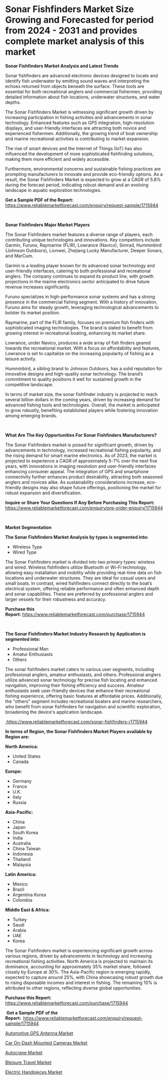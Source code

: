 <p><h1>Sonar Fishfinders Market Size Growing and Forecasted for period from 2024 - 2031 and provides complete market analysis of this market</h1></p><p><strong>Sonar Fishfinders Market Analysis and Latest Trends</strong></p>
<p><p>Sonar fishfinders are advanced electronic devices designed to locate and identify fish underwater by emitting sound waves and interpreting the echoes returned from objects beneath the surface. These tools are essential for both recreational anglers and commercial fishermen, providing detailed information about fish locations, underwater structures, and water depths. </p><p>The Sonar Fishfinders Market is witnessing significant growth driven by increasing participation in fishing activities and advancements in sonar technology. Enhanced features such as GPS integration, high-resolution displays, and user-friendly interfaces are attracting both novice and experienced fishermen. Additionally, the growing trend of boat ownership and marine recreational activities is contributing to market expansion. </p><p>The rise of smart devices and the Internet of Things (IoT) has also influenced the development of more sophisticated fishfinding solutions, making them more efficient and widely accessible. </p><p>Furthermore, environmental concerns and sustainable fishing practices are prompting manufacturers to innovate and provide eco-friendly options. As a result, the Sonar Fishfinders Market is expected to grow at a CAGR of 5.8% during the forecast period, indicating robust demand and an evolving landscape in aquatic exploration technologies.</p></p>
<p><strong>Get a Sample PDF of the Report:&nbsp;</strong> <a href="https://www.reliablemarketforecast.com/enquiry/request-sample/1715944?utm_campaign=1082&utm_medium=2&utm_source=Github&utm_content=ia&utm_term=23102024&utm_id=sonar-fishfinders">https://www.reliablemarketforecast.com/enquiry/request-sample/1715944</a></p>
<p>&nbsp;</p>
<p><strong>Sonar Fishfinders Major Market Players</strong></p>
<p><p>The Sonar Fishfinders market features a diverse range of players, each contributing unique technologies and innovations. Key competitors include Garmin, Furuno, Raymarine (FLIR), Lowrance (Navico), Simrad, Humminbird (Johnson Outdoors), Lionwei, Zhejiang Lucky Manufacturer, Deeper Sonars, and MarCum.</p><p>Garmin is a leading player known for its advanced sonar technology and user-friendly interfaces, catering to both professional and recreational anglers. The company continues to expand its product line, with growth projections in the marine electronics sector anticipated to drive future revenue increases significantly.</p><p>Furuno specializes in high-performance sonar systems and has a strong presence in the commercial fishing segment. With a history of innovation, Furuno aims for steady growth, leveraging technological advancements to bolster its market position.</p><p>Raymarine, part of the FLIR family, focuses on premium fish finders with sophisticated imaging technologies. The brand is slated to benefit from growing interest in recreational boating, enhancing its market share.</p><p>Lowrance, under Navico, produces a wide array of fish finders geared towards the recreational market. With a focus on affordability and features, Lowrance is set to capitalize on the increasing popularity of fishing as a leisure activity.</p><p>Humminbird, a sibling brand to Johnson Outdoors, has a solid reputation for innovative designs and high-quality sonar technology. The brand’s commitment to quality positions it well for sustained growth in the competitive landscape.</p><p>In terms of market size, the sonar fishfinder industry is projected to reach several billion dollars in the coming years, driven by increasing demand for advanced fishing tools and technologies. Overall, the market is anticipated to grow robustly, benefiting established players while fostering innovation among emerging brands.</p></p>
<p>&nbsp;</p>
<p><strong>What Are The Key Opportunities For Sonar Fishfinders Manufacturers?</strong></p>
<p><p>The Sonar Fishfinders market is poised for significant growth, driven by advancements in technology, increased recreational fishing popularity, and the rising demand for smart marine electronics. As of 2023, the market is projected to experience a CAGR of approximately 5-7% over the next five years, with innovations in imaging resolution and user-friendly interfaces enhancing consumer appeal. The integration of GPS and smartphone connectivity further enhances product desirability, attracting both seasoned anglers and novices alike. As sustainability considerations increase, eco-friendly designs may also shape future offerings, positioning the market for robust expansion and diversification.</p></p>
<p><strong>Inquire or Share Your Questions If Any Before Purchasing This Report:</strong> <a href="https://www.reliablemarketforecast.com/enquiry/pre-order-enquiry/1715944?utm_campaign=1082&utm_medium=2&utm_source=Github&utm_content=ia&utm_term=23102024&utm_id=sonar-fishfinders">https://www.reliablemarketforecast.com/enquiry/pre-order-enquiry/1715944</a></p>
<p>&nbsp;</p>
<p><strong>Market Segmentation</strong></p>
<p><strong>The Sonar Fishfinders Market Analysis by types is segmented into:</strong></p>
<p><ul><li>Wireless Type</li><li>Wired Type</li></ul></p>
<p><p>The Sonar Fishfinders market is divided into two primary types: wireless and wired. Wireless fishfinders utilize Bluetooth or Wi-Fi technology, allowing easy installation and mobility while providing real-time data on fish locations and underwater structures. They are ideal for casual users and small boats. In contrast, wired fishfinders connect directly to the boat’s electrical system, offering reliable performance and often enhanced depth and sonar capabilities. These are preferred by professional anglers and larger vessels for their robustness and accuracy.</p></p>
<p><strong>Purchase this Report:&nbsp;</strong><a href="https://www.reliablemarketforecast.com/purchase/1715944?utm_campaign=1082&utm_medium=2&utm_source=Github&utm_content=ia&utm_term=23102024&utm_id=sonar-fishfinders">https://www.reliablemarketforecast.com/purchase/1715944</a></p>
<p>&nbsp;</p>
<p><strong>The Sonar Fishfinders Market Industry Research by Application is segmented into:</strong></p>
<p><ul><li>Professional Man</li><li>Amatur Enthusiasts</li><li>Others</li></ul></p>
<p><p>The sonar fishfinders market caters to various user segments, including professional anglers, amateur enthusiasts, and others. Professional anglers utilize advanced sonar technology for precise fish locating and enhanced navigation, improving their fishing efficiency and success. Amateur enthusiasts seek user-friendly devices that enhance their recreational fishing experience, offering basic features at affordable prices. Additionally, the "others" segment includes recreational boaters and marine researchers, who benefit from sonar fishfinders for navigation and scientific exploration, broadening the device's application landscape.</p></p>
<p><a href="https://www.reliablemarketforecast.com/sonar-fishfinders-r1715944?utm_campaign=1082&utm_medium=2&utm_source=Github&utm_content=ia&utm_term=23102024&utm_id=sonar-fishfinders">&nbsp;https://www.reliablemarketforecast.com/sonar-fishfinders-r1715944</a></p>
<p><strong>In terms of Region, the Sonar Fishfinders Market Players available by Region are:</strong></p>
<p>
    <p> <strong> North America: </strong>
        <ul>
            <li>United States</li>
            <li>Canada</li>
        </ul>
        </p> 
    <p> <strong> Europe: </strong>
        <ul>
            <li>Germany</li>
            <li>France</li>
            <li>U.K.</li>
            <li>Italy</li>
            <li>Russia</li>
        </ul>
        </p> 
    <p> <strong> Asia-Pacific: </strong>
        <ul>
            <li>China</li>
            <li>Japan</li>
            <li>South Korea</li>
            <li>India</li>
            <li>Australia</li>
            <li>China Taiwan</li>
            <li>Indonesia</li>
            <li>Thailand</li>
            <li>Malaysia</li>
        </ul>
        </p> 
    <p> <strong> Latin America: </strong>
        <ul>
            <li>Mexico</li>
            <li>Brazil</li>
            <li>Argentina Korea</li>
            <li>Colombia</li>
        </ul>
        </p> 
    <p> <strong> Middle East & Africa: </strong>
        <ul>
            <li>Turkey</li>
            <li>Saudi</li>
            <li>Arabia</li>
            <li>UAE</li>
            <li>Korea</li>
        </ul>
    </p>
    </p>
<p><p>The Sonar Fishfinders market is experiencing significant growth across various regions, driven by advancements in technology and increasing recreational fishing activities. North America is projected to maintain its dominance, accounting for approximately 35% market share, followed closely by Europe at 30%. The Asia-Pacific region is emerging rapidly, expected to capture around 25%, with China showcasing robust growth due to rising disposable incomes and interest in fishing. The remaining 10% is attributed to other regions, reflecting diverse global opportunities.</p></p>
<p><strong>Purchase this Report: </strong><a href="https://www.reliablemarketforecast.com/purchase/1715944?utm_campaign=1082&utm_medium=2&utm_source=Github&utm_content=ia&utm_term=23102024&utm_id=sonar-fishfinders">https://www.reliablemarketforecast.com/purchase/1715944</a></p>
<p>&nbsp;<strong>Get a Sample PDF of the Report:&nbsp;&nbsp;</strong><a href="https://www.reliablemarketforecast.com/enquiry/request-sample/1715944?utm_campaign=1082&utm_medium=2&utm_source=Github&utm_content=ia&utm_term=23102024&utm_id=sonar-fishfinders">https://www.reliablemarketforecast.com/enquiry/request-sample/1715944</a></p>
<p><strong></strong></p>
<p><p><a href="https://github.com/cleora2ime/Market-Research-Report-List-1/blob/main/automotive-gps-antenna-market.md?utm_campaign=1082&utm_medium=2&utm_source=Github&utm_content=ia&utm_term=23102024&utm_id=sonar-fishfinders">Automotive GPS Antenna Market</a></p><p><a href="https://github.com/marcouhbmammoc/Market-Research-Report-List-1/blob/main/car-on-dash-mounted-cameras-market.md?utm_campaign=1082&utm_medium=2&utm_source=Github&utm_content=ia&utm_term=23102024&utm_id=sonar-fishfinders">Car On-Dash Mounted Cameras Market</a></p><p><a href="https://www.linkedin.com/pulse/autocrane-market-evolution-regional-adaptations-innovation-mcqse?utm_campaign=1082&utm_medium=2&utm_source=Github&utm_content=ia&utm_term=23102024&utm_id=sonar-fishfinders">Autocrane Market</a></p><p><a href="https://www.linkedin.com/pulse/bleisure-travel-market-research-report-exploring-size-revenue-e7h9e?utm_campaign=1082&utm_medium=2&utm_source=Github&utm_content=ia&utm_term=23102024&utm_id=sonar-fishfinders">Bleisure Travel Market</a></p><p><a href="https://www.linkedin.com/pulse/global-electric-handpieces-market-analysis-trends-forecasts-impte?utm_campaign=1082&utm_medium=2&utm_source=Github&utm_content=ia&utm_term=23102024&utm_id=sonar-fishfinders">Electric Handpieces Market</a></p></p>